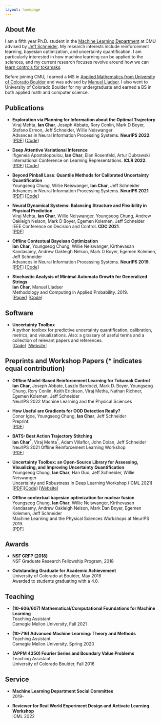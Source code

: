 ```yaml
---
layout: homepage
---
```


## About Me

I am a fifth year Ph.D. student in the [Machine Learning Department](https://www.ml.cmu.edu/) at CMU advised by [Jeff Schneider](https://www.cs.cmu.edu/~schneide/). My research interests include reinforcement learning, bayesian optimization, and uncertainty quantification. I am particularly interested in how machine learning can be applied to the sciences, and my current research focuses revolve around how we can [learn controls for tokamaks](https://www.cs.cmu.edu/news/2022/ian-char-nuclear-fusion).

Before joining CMU, I earned a MS in [Applied Mathematics from University of Colorado Boulder](https://www.colorado.edu/amath/) and was advised by [Manuel Lladser](https://amath.colorado.edu/faculty/lladser/). I also went to University of Colorado Boulder for my undergraduate and earned a BS in both applied math and computer science.

## Publications

- **Exploration via Planning for Information about the Optimal Trajectory**
  <br>
  Viraj Mehta, **Ian Char**, Joseph Abbate, Rory Conlin, Mark D Boyer, Stefano Ermon, Jeff Schneider, Willie Neiswanger
  <br>
  Advances in Neural Information Processing Systems. **NeurIPS 2022**.
  <br>
  [[PDF](https://arxiv.org/pdf/2210.04642.pdf)] [[Code](https://github.com/fusion-ml/trajectory-information-rl)]

- **Deep Attentive Variational Inference**
  <br>
  Ifigeneia Apostolopoulou, **Ian Char**, Elan Rosenfeld, Artur Dubrawski
  <br>
  International Conference on Learning Representations. **ICLR 2022**.
  <br>
  [[PDF](https://openreview.net/pdf?id=T4-65DNlDij)] [[Code](https://github.com/ifiaposto/Deep_Attentive_VI)]

- **Beyond Pinball Loss: Quantile Methods for Calibrated Uncertainty Quantification**
  <br>
  Youngseog Chung, Willie Neiswanger, **Ian Char**, Jeff Schneider
  <br>
  Advances in Neural Information Processing Systems. **NeurIPS 2021**.
  <br>
  [[PDF](https://arxiv.org/pdf/2011.09588.pdf)] [[Code](https://github.com/YoungseogChung/calibrated-quantile-uq)]

- **Neural Dynamical Systems: Balancing Structure and Flexibility in Physical Prediction**
  <br>
  Viraj Mehta, **Ian Char**, Willie Neiswanger, Youngseog Chung, Andrew Oakleigh Nelson, Mark D Boyer, Egemen Kolemen, Jeff Schneider
  <br>
  IEEE Conference on Decision and Control. **CDC 2021**.
  <br>
  [[PDF](https://arxiv.org/pdf/2006.12682.pdf)]

- **Offline Contextual Bayeisan Optimization**
  <br>
  **Ian Char**, Youngseog Chung, Willie Neiswanger, Kirthevasan Kandasamy, Andrew Oakleigh Nelson, Mark D Boyer, Egemen Kolemen, Jeff Schneider
  <br>
  Advances in Neural Information Processing Systems. **NeurIPS 2019**.
  <br>
  [[PDF](https://control.princeton.edu/wp-content/uploads/sites/418/2020/07/char2019bayesian.pdf)] [[Code](https://github.com/fusion-ml/OCBO)]

- **Stochastic Analysis of Minimal Automata Growth for Generalized Strings**
  <br>
  **Ian Char**, Manuel Lladser
  <br>
  Methodology and Computing in Applied Probability. 2019.
  <br>
  [[Paper](https://link.springer.com/article/10.1007/s11009-019-09706-8)] [[Code](https://github.com/IanChar/AutomataGrowth)]


## Software

- **Uncertainty Toolbox**
  <br>
  A python toolbox for predictive uncertainty quantification, calibration, metrics, and visualizations. Also: a glossary of useful terms and a collection of relevant papers and references.
  <br>
  [[Code](https://github.com/uncertainty-toolbox/uncertainty-toolbox)] [[Website](https://uncertainty-toolbox.github.io/)]


## Preprints and Workshop Papers (\* indicates equal contribution)

- **Offline Model-Based Reinforcement Learning for Tokamak Control**
  <br>
  **Ian Char**, Joseph Abbate, Laszlo Bardoczi, Mark D. Boyer, Youngseog Chung, Rory Conlin, Keith Erickson, Viraj Metha, Nathan Richner, Egemen Kolemen, Jeff Schneider
  <br>
  NeurIPS 2022 Machine Learning and the Physical Sciences

- **How Useful are Gradients for OOD Detection Really?**
  <br>
  Conor Igoe, Youngseog Chung, **Ian Char**, Jeff Schneider
  <br>
  Preprint.
  <br>
  [[PDF](https://arxiv.org/pdf/2205.10439.pdf)]

- **BATS: Best Action Trajectory Stitching**
  <br>
  **Ian Char**<sup>\*</sup>, Viraj Mehta<sup>\*</sup>, Adam Villaflor, John Dolan, Jeff Schneider
  <br>
  NeurIPS 2021 Offline Reinforcement Learning Workshop
  <br>
  [[PDF](https://arxiv.org/pdf/2204.12026.pdf)]

- **Uncertainty Toolbox: an Open-Source Library for Assessing, Visualizing, and Improving Uncertainty Quantification**
  <br>
  Youngseog Chung, **Ian Char**, Han Guo, Jeff Schneider, Willie Neiswanger
  <br>
  Uncertainty and Robustness in Deep Learning Workshop (ICML 2021)
  <br>
  [[PDF](https://arxiv.org/abs/2109.10254)][[Code](https://github.com/uncertainty-toolbox/uncertainty-toolbox)] [[Website](https://uncertainty-toolbox.github.io/)]

- **Offline contextual bayesian optimization for nuclear fusion**
  <br>
  Youngseog Chung, **Ian Char**, Willie Neiswanger, Kirthevasan Kandasamy, Andrew Oakleigh Nelson, Mark Dan Boyer, Egemen Kolemen, Jeff Schneider
  <br>
  Machine Learning and the Physical Sciences Workshops at NeurIPS 2019.
  <br>
  [[PDF](https://ml4physicalsciences.github.io/2019/files/NeurIPS_ML4PS_2019_27.pdf)]

## Awards

- **NSF GRFP (2018)**
  <br>
  NSF Graduate Research Fellowship Program, 2018

- **Outstanding Graduate for Academic Achievement**
  <br>
  University of Colorado at Boulder, May 2018
  <br>
  Awarded to students graduating with a 4.0.

## Teaching

- **(10-606/607) Mathematical/Computational Foundations for Machine Learning**
  <br>
  Teaching Assistant
  <br>
  Carnegie Mellon University, Fall 2021

- **(10-716) Advanced Machine Learning: Theory and Methods**
  <br>
  Teaching Assistant
  <br>
  Carnegie Mellon University, Spring 2020

- **(APPM 4350) Fourier Series and Boundary Value Problems**
  <br>
  Teaching Assistant
  <br>
  University of Colorado Boulder, Fall 2016

## Service

- **Machine Learning Department Social Committee**
  <br>
  2019-

- **Reviewer for Real World Experiment Design and Activate Learning Workshop**
  <br>
  ICML 2022
